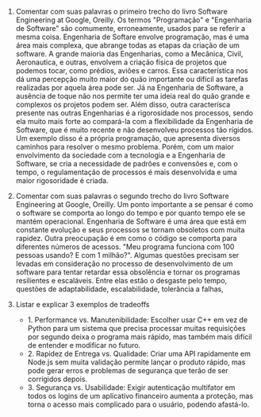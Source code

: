 1. Comentar com suas palavras o primeiro trecho do livro Software Engineering at Google, Oreilly.
      Os termos "Programação" e "Engenharia de Software" são comumente, erroneamente, usados para se referir a mesma coisa. Engenharia de Softare envolve programação, mas é uma área mais complexa, que abrange todas as etapas da criação de um software.
      A grande maioria das Engenharias, como a Mecânica, Civil, Aeronautica, e outras, envolvem a criação física de projetos que podemos tocar, como prédios, aviões e carros. Essa característica nos dá uma percepção muito maior do quão importante ou difícil as tarefas realizadas por aquela área pode ser. Já na Engenharia de Software, a ausência de toque não nos permite ter uma ideia real do quão grande e complexos os projetos podem ser. Além disso, outra caracterísca presente nas outras Engenharias é a rigorosidade nos processos, sendo ela muito mais forte ao compará-la com a flexibilidade da Engenharia de Software, que é muito recente e não desenvolveu processos tão rígidos. Um exemplo disso é a própria programação, que apresenta diversos caminhos para resolver o mesmo problema. Porém, com um maior envolvimento da sociedade com a tecnologia e a Engenharia de Software, se cria a necessidade de padrôes e convensões e, com o tempo, o regulamentação de processos é mais desenvolvida e uma maior rigosoridade é criada.
      

2. Comentar com suas palavras o segundo trecho do livro Software Engineering at Google, Oreilly.
      Um ponto importante a se pensar é como o software se comporta ao longo do tempo e por quanto tempo ele se mantém operacional. Engenharia de Software é uma área que está em constante evolução e seus processos se tornam obsoletos com muita rapidez. Outra preocupação é em como o código se comporta para diferentes números de acessos. "Meu programa funciona com 100 pessoas usando? E com 1 milhão?". Algumas questões precisam ser levadas em consideração no processo de desenvolvimento de um software para tentar retardar essa obsolência e tornar os programas resilientes e escaláveis. Entre elas estão o desgaste pelo tempo, questões de adaptabilidade, escalabilidade, tolerância a falhas, 


3. Listar e explicar 3 exemplos de tradeoffs
      <ul>
        <li>1. Performance vs. Manutenibilidade: Escolher usar C++ em vez de Python para um sistema que precisa processar muitas requisições por segundo deixa o programa mais rápido, mas também mais difícil de entender e modificar no futuro.</li>
        <li>2. Rapidez de Entrega vs. Qualidade: Criar uma API rapidamente em Node.js sem muita validação permite lançar o produto rápido, mas pode gerar erros e problemas de segurança que terão de ser corrigidos depois.</li>
        <li>3. Segurança vs. Usabilidade: Exigir autenticação multifator em todos os logins de um aplicativo financeiro aumenta a proteção, mas torna o acesso mais complicado para o usuário, podendo afastá-lo.</li>
      </ul>


